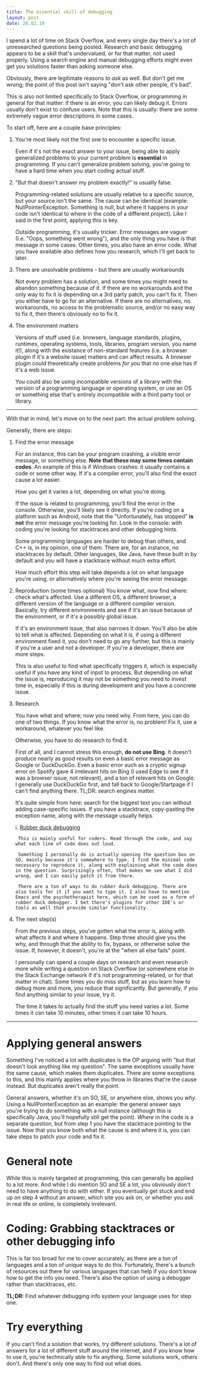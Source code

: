```yaml
---
title: The essential skill of debugging
layout: post
date: 20.02.19
---
```


I spend a lot of time on Stack Overflow, and every single day there's a lot of unresearched questions being posted. Research and basic debugging appears to be a skill that's undervalued, or for that matter, not used properly. Using a search engine and manual debugging efforts might even get you solutions faster than asking someone else.

Obviously, there are legitimate reasons *to ask* as well. But don't get me wrong; the point of this post isn't saying "don't ask other people, it's bad". 

This is also not limited specifically to Stack Overflow, or programming in general for that matter: if there is an error, you can likely debug it. Errors usually don't exist to confuse users. Note that this is usually: there are some extremely vague error descriptions in some cases. 

To start off, here are a couple base principles: 

1. You're most likely not the first one to encounter a specific issue.

    Even if it's not the exact answer to your issue, being able to apply generalized problems to your current problem is **essential** in programming. If you can't generalize problem solving, you're going to have a hard time when you start coding actual stuff.
    
2. "But that doesn't answer my problem exactly!" is usually false.

    Programming-related solutions are usually relative to a specific source, but your source isn't the same. The cause can be identical (example: NullPointerException. Something is null, but where it happens in your code isn't identical to where in the code of a different project). Like I said in the first point, applying this is key.
    
    Outside programming, it's usually tricker. Error messages are vaguer (I.e. "Oops, something went wrong"), and the only thing you have is that message in some cases. Other times, you also have an error code. What you have available also defines how you research, which I'll get back to later.
    
3. There are unsolvable problems - but there are usually workarounds

    Not every problem has a solution, and some times you might need to abandon something because of it. If there are no workarounds and the only way to fix it is depending on a 3rd party patch, you can't fix it. Then you either have to go for an alternative. If there are no alternatives, no workarounds, no access to the problematic source, and/or no easy way to fix it, then there's obviously no to fix it.
    
4. The environment matters

    Versions of stuff used (i.e. browsers, language standards, plugins, runtimes, operating systems, tools, libraries, program version, you name it!), along with the existance of non-standard features (i.e. a browser plugin if it's a website issue) matters and can affect results. A browser plugin could theoretically create problems *for you* that no one else has if it's a web issue.
    
    You could also be using incompatible versions of a library with the version of a programming language or operating system, or use an OS or something else that's entirely incompatible with a third party tool or library.
    
---

With that in mind, let's move on to the next part: the actual problem solving.

Generally, there are steps:

1. Find the error message

    For an instance, this can be your program crashing, a visible error message, or something else. **Note that these may some times contain codes**. An example of this is if Windows crashes: it usually contains a code or some other way. If it's a compiler error, you'll also find the exact cause a lot easier. 
    
    How you get it varies a lot, depending on what you're doing.
    
    If the issue is related to programming, you'll find the error in the console. Otherwise, you'll likely see it directly.
    If you're coding on a platform such as Android, note that the "Unfortunately, <app name> has stopped" **is not** the error message you're looking for. Look in the console: with coding you're looking for stacktraces and other debugging hints. 
    
    Some programming languages are harder to debug than others, and C++ is, in my opinion, one of them. There are, for an instance, no stacktraces by default. Other languages, like Java, have these built in by default and you will have a stacktrace without much extra effort.
    
    How much effort this step will take depends a lot on what language you're using, or alternatively where you're seeing the error message.
    
2. Reproduction (some times optional)
    You know what, now find where: check what's affected. Use a different OS, a different browser, a different version of the language or a different compiler version. Basically, try different environments and see if it's an issue because of the environment, or if it's a possibly global issue. 
    
    
    If it's an environment issue, that also narrows it down. You'll also be able to tell what is affected. Depending on what it is, if using a different environment fixed it, you don't need to go any further, but this is mainly if you're a user and not a developer. If you're a developer, there are more steps.
    
    This is also useful to find what specifically triggers it, which is especially useful if you have any kind of input to process. But depending on what the issue is, reproducing it may not be something you need to invest time in, especially if this is during development and you have a concrete issue. 
    
3. Research

    You have what and where; now you need why. From here, you can do one of two things. If you know what the error is, no problem! Fix it, use a workaround, whatever you feel like. 
    
    Otherwise, you have to do research to find it.
    
    First of all, and I cannot stress this enough, **do not use Bing**. It doesn't produce nearly as good results on even a basic error message as Google or DuckDuckGo. Even a basic error such as a cryptic signup error on Spotify gave 4 irrelevant hits on Bing (I used Edge to see if it was a browser issue, not relevant), and a ton of relevant hits on Google. I generally use DuckDuckGo first, and fall back to Google/Startpage if I can't find anything there. TL;DR: search engines matter.

    It's quite simple from here: search for the biggest text you can without adding case-specific issues. If you have a stacktrace, copy-pasting the exception name, along with the message usually helps. 
    
    i. [Rubber duck debugging](https://en.wikipedia.org/wiki/Rubber_duck_debugging)

        This is mainly useful for coders. Read through the code, and say what each line of code does out loud. 
        
        Something I personally do is actually opening the question box on SO, mainly because it's somewhere to type. I find the minimal code necessary to reproduce it, along with explaining what the code does in the question. Surprisingly often, that makes me see what I did wrong, and I can easily patch it from there. 
        
        There are a ton of ways to do rubber duck debugging. There are also tools for it if you want to type it. I also have to mention Emacs and the psychotherapist here, which can be used as a form of rubber duck debugger. I bet there's plugins for other IDE's or tools as well that provide similar functionality. 
        
4. The next step(s)

    From the previous steps, you've gotten what the error is, along with what affects it and where it happens. Step three should give you the why, and through that the ability to fix, bypass, or otherwise solve the issue. If, however, it doesn't, you're at the "when all else fails" point. 
    
    I personally can spend a couple days on research and even research more while writing a question on Stack Overflow (or somewhere else in the Stack Exchange network if it's not programming-related, or for that matter in chat). Some times you do miss stuff, but as you learn how to debug more and more, you reduce that significantly. But generally, if you find anything similar to your issue, try it. 
    
    The time it takes to actually find the stuff you need varies a lot. Some times it can take 10 minutes, other times it can take 10 hours. 

---

# Applying general answers

Something I've noticed a lot with duplicates is the OP arguing with "but that doesn't look anything like my question". The same exceptions usually have the same cause, which makes them duplicates. There are some exceptions to this, and this mainly applies where you throw in libraries that're the cause instead. But duplicates aren't really the point.

General answers, whether it's on SO, SE, or anywhere else, shows you *why*. Using a NullPointerException as an example: the general answer says you're trying to do something with a null instance (although this is specifically Java, you'll hopefully still get the point). *Where* in the code is a separate question, but from step 1 you have the stacktrace pointing to the issue. Now that you know both what the cause is and where it is, you can take steps to patch your code and fix it.


# General note

While this is mainly targeted at programming, this can generally be applied to a lot more. And while I do mention SO and SE a lot, you obviously don't need to have anything to do with either. If you eventually get stuck and end up on step 4 without an answer, which site you ask on, or whether you ask in real life or online, is completely irrelevant. 

# Coding: Grabbing stacktraces or other debugging info

This is far too broad for me to cover accurately, as there are a ton of languages and a ton of unique ways to do this. Fortunately, there's a bunch of resources out there for various languages that can help if you don't know how to get the info you need. There's also the option of using a debugger rather than stacktraces, etc. 

**TL;DR:** Find whatever debugging info system your language uses for step one.

# Try everything

If you can't find a solution that works, try different solutions. There's a lot of answers for a lot of different stuff around the internet, and if you know how to use it, you're technically able to fix anything. Some solutions work, others don't. And there's only one way to find out what does.
